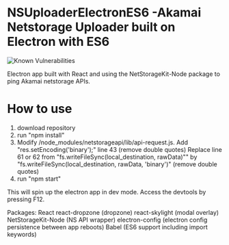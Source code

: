 # NSUploaderElectronES6  -Akamai Netstorage Uploader built on Electron with ES6
<img src="https://snyk.io/test/github/aarlaud/nsuploaderelectrones6/badge.svg" alt="Known Vulnerabilities" data-canonical-src="https://snyk.io/test/github/aarlaud/nsuploaderelectrones6" style="max-width:100%;"/>

Electron app built with React and using the NetStorageKit-Node package to ping Akamai netstorage APIs.

# How to use
1. download repository
2. run "npm install"
3. Modify /node_modules/netstorageapi/lib/api-request.js.
                  Add "res.setEncoding('binary');" line 43 (remove double quotes)
                  Replace line 61 or 62 from "fs.writeFileSync(local_destination, rawData)"" by "fs.writeFileSync(local_destination, rawData, 'binary')" (remove double quotes)
4. run "npm start"

This will spin up the electron app in dev mode. Access the devtools by pressing F12.

Packages:
React
react-dropzone (dropzone)
react-skylight (modal overlay)
NetStorageKit-Node (NS API wrapper)
electron-config (electron config persistence between app reboots)
Babel (ES6 support including import keywords)
